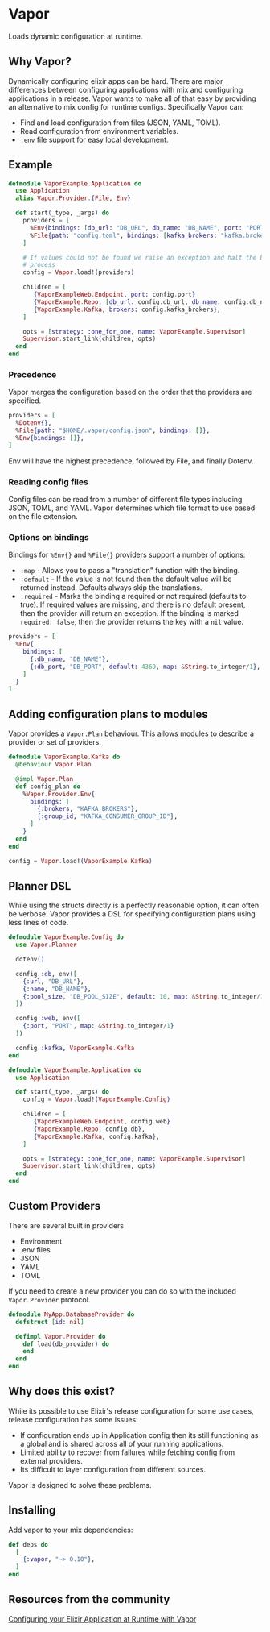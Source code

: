 # Vapor

<!-- MDOC !-->

Loads dynamic configuration at runtime.

## Why Vapor?

Dynamically configuring elixir apps can be hard. There are major
differences between configuring applications with mix and configuring
applications in a release. Vapor wants to make all of that easy by
providing an alternative to mix config for runtime configs. Specifically Vapor can:

  * Find and load configuration from files (JSON, YAML, TOML).
  * Read configuration from environment variables.
  * `.env` file support for easy local development.

## Example

```elixir
defmodule VaporExample.Application do
  use Application
  alias Vapor.Provider.{File, Env}

  def start(_type, _args) do
    providers = [
      %Env{bindings: [db_url: "DB_URL", db_name: "DB_NAME", port: "PORT"]},
      %File{path: "config.toml", bindings: [kafka_brokers: "kafka.brokers"]},
    ]

    # If values could not be found we raise an exception and halt the boot
    # process
    config = Vapor.load!(providers)

    children = [
       {VaporExampleWeb.Endpoint, port: config.port}
       {VaporExample.Repo, [db_url: config.db_url, db_name: config.db_name]},
       {VaporExample.Kafka, brokers: config.kafka_brokers},
    ]

    opts = [strategy: :one_for_one, name: VaporExample.Supervisor]
    Supervisor.start_link(children, opts)
  end
end
```

### Precedence

Vapor merges the configuration based on the order that the providers are specified.

```elixir
providers = [
  %Dotenv{},
  %File{path: "$HOME/.vapor/config.json", bindings: []},
  %Env{bindings: []},
]
```

Env will have the highest precedence, followed by File, and finally Dotenv.

### Reading config files

Config files can be read from a number of different file types including
JSON, TOML, and YAML. Vapor determines which file format to use based on the file extension.

### Options on bindings

Bindings for `%Env{}` and `%File{}` providers support a number of options:

* `:map` - Allows you to pass a "translation" function with the binding.
* `:default` - If the value is not found then the default value will be returned instead. Defaults always skip the translations.
* `:required` - Marks the binding a required or not required (defaults to true). If required values are missing, and there is no default present, then the provider will return an exception. If the binding is marked `required: false`, then the provider returns the key with a `nil` value.

```elixir
providers = [
  %Env{
    bindings: [
      {:db_name, "DB_NAME"},
      {:db_port, "DB_PORT", default: 4369, map: &String.to_integer/1},
    ]
  }
]
```

## Adding configuration plans to modules

Vapor provides a `Vapor.Plan` behaviour. This allows modules to describe a provider
or set of providers.

```elixir
defmodule VaporExample.Kafka do
  @behaviour Vapor.Plan

  @impl Vapor.Plan
  def config_plan do
    %Vapor.Provider.Env{
      bindings: [
        {:brokers, "KAFKA_BROKERS"},
        {:group_id, "KAFKA_CONSUMER_GROUP_ID"},
      ]
    }
  end
end

config = Vapor.load!(VaporExample.Kafka)
```

## Planner DSL

While using the structs directly is a perfectly reasonable option, it can often
be verbose. Vapor provides a DSL for specifying configuration plans using less
lines of code.

```elixir
defmodule VaporExample.Config do
  use Vapor.Planner

  dotenv()

  config :db, env([
    {:url, "DB_URL"},
    {:name, "DB_NAME"},
    {:pool_size, "DB_POOL_SIZE", default: 10, map: &String.to_integer/1},
  ])

  config :web, env([
    {:port, "PORT", map: &String.to_integer/1}
  ])

  config :kafka, VaporExample.Kafka
end

defmodule VaporExample.Application do
  use Application

  def start(_type, _args) do
    config = Vapor.load!(VaporExample.Config)

    children = [
       {VaporExampleWeb.Endpoint, config.web}
       {VaporExample.Repo, config.db},
       {VaporExample.Kafka, config.kafka},
    ]

    opts = [strategy: :one_for_one, name: VaporExample.Supervisor]
    Supervisor.start_link(children, opts)
  end
end
```

## Custom Providers

There are several built in providers

 - Environment
 - .env files
 - JSON
 - YAML
 - TOML

If you need to create a new provider you can do so with the included
`Vapor.Provider` protocol.

```elixir
defmodule MyApp.DatabaseProvider do
  defstruct [id: nil]

  defimpl Vapor.Provider do
    def load(db_provider) do
    end
  end
end
```

<!-- MDOC !-->

## Why does this exist?

While its possible to use Elixir's release configuration for some use cases,
release configuration has some issues:

* If configuration ends up in Application config then its still functioning as a global and is shared across all of your running applications.
* Limited ability to recover from failures while fetching config from external providers.
* Its difficult to layer configuration from different sources.

Vapor is designed to solve these problems.

## Installing

Add vapor to your mix dependencies:

```elixir
def deps do
  [
    {:vapor, "~> 0.10"},
  ]
end
```

## Resources from the community

[Configuring your Elixir Application at Runtime with Vapor](https://blog.appsignal.com/2020/04/28/configuring-your-elixir-application-at-runtime-with-vapor.html)
